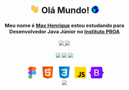 <!--Titulo do perfil-->
<h1 align="center"><img height="30px" src="https://github.com/MaxHenriique/MaxHenriique/blob/main/Assets/Hi.gif"> Olá Mundo! <img height="25px" src="https://github.com/MaxHenriique/MaxHenriique/blob/main/Assets/Earth.gif"></h1>
<!--Subtitulo do perfil-->
<h3 align="center">Meu nome é <a href="https://www.linkedin.com/in/max-henrique-fontes/"><b>Max Henrique</b></a> estou estudando para <b>Desenvolvedor Java Júnior</b> no <a href="https://www.proa.org.br/" target="_blank"><b>Instituto PROA</b></a> 
<!-- <img src="https://github.com/MaxHenriique/MaxHenriique/blob/main/Assets/Developer.gif" width="30px"></h3> -->
<br>
 
<!--Informações do perfil-->
<div align="center">
 <br>
 <!--Informações do perfil--> <!--Linguagem de programação que utiliza-->
  <a href="https://github.com/MaxHenriique">
  <img height="" src="https://github-readme-stats.vercel.app/api?username=MaxHenriique&custom_title=Max%20Henrique%20Fontes%20Sinche&text_color=C9D1D9&title_color=2085FF&show_icons=true&icon_color=495059&bg_color=0D1117&include_all_commits=true&count_private=true&locale=pt-br&border_color=242424&line_height=27"/>
  <img height="" src="https://github-readme-stats.vercel.app/api/top-langs/?username=MaxHenriique&custom_title=Linguagens%20mais%20utilizadas&text_color=C9D1D9&title_color=2085FF&bg_color=0D1117&langs_count=7&border_color=242424&card_width=300"/>
</div>
 
<br>
 <!--icones de suas Redes Sociais + Link-->
<div align="center">
  <a href="https://www.instagram.com/max._.henrique" target="_blank"><img height="30px" src="https://img.shields.io/badge/-WEB-FF4088?style=for-the-badge&logo=Hugo&logoColor=white"></a>
  <a href="https://www.linkedin.com/in/max-henrique-fontes-286b731b6/" target="_blank"><img height="30px" src="https://img.shields.io/badge/-LinkedIn-0077B5?style=for-the-badge&logo=Linkedin&logoColor=white"></a>
  <a href="mailto:contato.maxhenrique@gmail.com" target="_blank"><img height="30px" src="https://img.shields.io/badge/-Gmail-D14836?style=for-the-badge&logo=Gmail&logoColor=white"></a>
</div>
   <br>
    <!--icones com suas habilidades + Link-->
<div align="center" >
       <!--<h3> Hard Skill </h3>-->
      <img alt="Figma" align="center" height="45" width="45" src="https://github.com/MaxHenriique/MaxHenriique/blob/main/Assets/icons8-figma.png"/>
      <img alt="Html5" align="center" height="50" width="50" src="https://github.com/MaxHenriique/MaxHenriique/blob/main/Assets/icons8-html-5.svg"/>
      <img alt="CSS3" align="center" height="50" width="50" src="https://github.com/MaxHenriique/MaxHenriique/blob/main/Assets/icons8-css3.svg"/>
      <img alt="JavaScript" align="center" height="50" width="50" src="https://github.com/MaxHenriique/MaxHenriique/blob/main/Assets/icons8-javascript.png"/>
      <img alt="Bootstrap" align="center" height="38" width="48" src="https://github.com/MaxHenriique/MaxHenriique/blob/main/Assets/Bootstrap_logo.svg.png"/>
      
</div>
   <div align="center">
 
  <!--[Snake animation]--><div align="center"><img src="https://github.com/maxhenriique/maxhenriique/blob/output/github-contribution-grid-snake.svg"/>
 
</div>
<br>

<!-- Spotify -->    
<!-- [![](https://spotify-github-profile.vercel.app/api/view.svg?uid=278x5o2wpy6keezqolr2bdrn6&cover_image=true&theme=default)](https://github.com/kittinan/spotify-github-profile) -->
    
<!-- <div align="center" ><img width="450"src="https://media.giphy.com/media/SWoSkN6DxTszqIKEqv/giphy.gif"</div>  -->
    
<!-- [Dino] -->
<!-- <div align="center"><img src="https://github.com/TheDudeThatCode/TheDudeThatCode/blob/master/Assets/dino.gif"></div> -->
    
<!-- [Mar] -->
<!-- <div align="center"><img src="https://raw.githubusercontent.com/bornmay/bornmay/Update/svg/Bottom.svg"></div> -->

  
   
